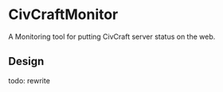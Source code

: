 # CivCraftMonitor
A Monitoring tool for putting CivCraft server status on the web.


## Design
todo: rewrite
